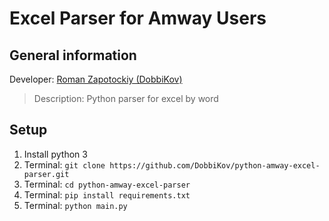 # Excel Parser for Amway Users

## General information
Developer: [Roman Zapotockiy (DobbiKov)](https://t.me/dobbikov_dev)
> Description: Python parser for excel by word

## Setup
1. Install python 3
2. Terminal: `git clone https://github.com/DobbiKov/python-amway-excel-parser.git`
3. Terminal: `cd python-amway-excel-parser`
4. Terminal: `pip install requirements.txt`
5. Terminal: `python main.py`